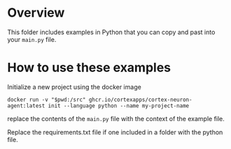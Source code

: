 # Overview

This folder includes examples in Python that you can copy and past into your `main.py` file.

# How to use these examples

Initialize a new project using the docker image

`docker run -v "$pwd:/src" ghcr.io/cortexapps/cortex-neuron-agent:latest init --language python --name my-project-name`

replace the contents of the `main.py` file with the context of the example file.

Replace the requirements.txt file if one included in a folder with the python file.